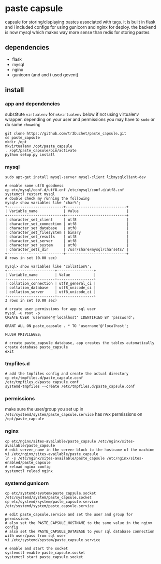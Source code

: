 # paste capsule

capsule for storing/displaying pastes associated with tags. it is built in flask
and i included configs for using gunicorn and nginx for deploy. the backend is now
mysql which makes way more sense than redis for storing pastes

## dependencies
* flask
* mysql
* nginx
* gunicorn (and and i used gevent)

## install

### app and dependencies
substitute `virtualenv` for `mkvirtualenv` below if not using virtualenv wrapper.
depending on your user and permissions you may have to `sudo` or do some `chown`ing
```
git clone https://github.com/tr3buchet/paste_capsule.git
cd paste_capsule
mkdir /opt
mkvirtualenv /opt/paste_capsule
. /opt/paste_capsule/bin/activate
python setup.py install
```

### mysql
```
sudo apt-get install mysql-server mysql-client libmysqlclient-dev

# enable some utf8 goodness
cp etc/mysql/conf.d/utf8.cnf /etc/mysql/conf.d/utf8.cnf
systemctl restart mysql
# double check my running the following
mysql> show variables like 'char%';
+--------------------------+----------------------------+
| Variable_name            | Value                      |
+--------------------------+----------------------------+
| character_set_client     | utf8                       |
| character_set_connection | utf8                       |
| character_set_database   | utf8                       |
| character_set_filesystem | binary                     |
| character_set_results    | utf8                       |
| character_set_server     | utf8                       |
| character_set_system     | utf8                       |
| character_sets_dir       | /usr/share/mysql/charsets/ |
+--------------------------+----------------------------+
8 rows in set (0.00 sec)

mysql> show variables like 'collation%';
+----------------------+-----------------+
| Variable_name        | Value           |
+----------------------+-----------------+
| collation_connection | utf8_general_ci |
| collation_database   | utf8_unicode_ci |
| collation_server     | utf8_unicode_ci |
+----------------------+-----------------+
3 rows in set (0.00 sec)

# create user permissions for app sql user
mysql -u root -p
CREATE USER 'username'@'localhost' IDENTIFIED BY 'password';

GRANT ALL ON paste_capsule . * TO 'username'@'localhost';

FLUSH PRIVILEGES;

# create paste_capsule database, app creates the tables automatically
create database paste_capsule
exit
```

### tmpfiles.d
```
# add the tmpfiles config and create the actual directory
cp etc/tmpfiles.d/paste_capsule.conf /etc/tmpfiles.d/paste_capsule.conf
systemd-tmpfiles --create /etc/tmpfiles.d/paste_capsule.conf
```

### permissions
make sure the user/group you set up in `/etc/systemd/system/paste_capsule.service` has
rwx permissions on `/opt/paste_capsule`


### nginx
```
cp etc/nginx/sites-available/paste_capsule /etc/nginx/sites-available/paste_capsule
# edit server_name in the server block to the hostname of the machine
vi /etc/nginx/sites-available/paste_capsule
ln -s /etc/nginx/sites-available/paste_capsule /etc/nginx/sites-enabled/paste_capsule
# reload nginx config
systemctl reload nginx
```

### systemd gunicorn
```
cp etc/systemd/system/paste_capsule.socket /etc/systemd/system/paste_capsule.socket
cp etc/systemd/system/paste_capsule.service /etc/systemd/system/paste_capsule.service

# edit paste_capsule.service and set the user and group for permissions
# also set the PASTE_CAPSULE_HOSTNAME to the same value in the nginx config
# also set the PASTE_CAPSULE_DATABASE to your sql database connection with user/pass from sql user
vi /etc/systemd/system/paste_capsule.service

# enable and start the socket
systemctl enable paste_capsule.socket
systemctl start paste_capsule.socket
```

